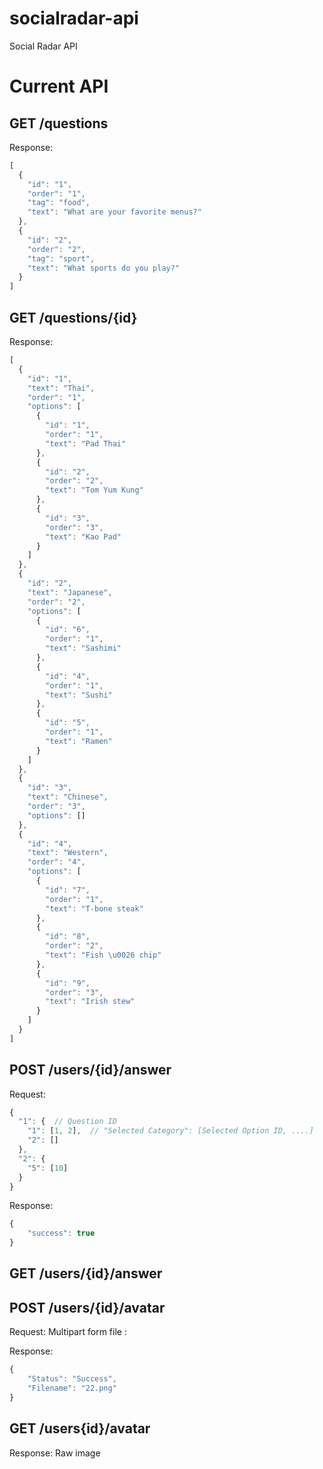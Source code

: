 socialradar-api
===============

Social Radar API

Current API
===========

GET /questions
--------------
Response:
```javascript
[
  {
    "id": "1",
    "order": "1",
    "tag": "food",
    "text": "What are your favorite menus?"
  },
  {
    "id": "2",
    "order": "2",
    "tag": "sport",
    "text": "What sports do you play?"
  }
]
```

GET /questions/{id}
------------------
Response:
```javascript
[
  {
    "id": "1",
    "text": "Thai",
    "order": "1",
    "options": [
      {
        "id": "1",
        "order": "1",
        "text": "Pad Thai"
      },
      {
        "id": "2",
        "order": "2",
        "text": "Tom Yum Kung"
      },
      {
        "id": "3",
        "order": "3",
        "text": "Kao Pad"
      }
    ]
  },
  {
    "id": "2",
    "text": "Japanese",
    "order": "2",
    "options": [
      {
        "id": "6",
        "order": "1",
        "text": "Sashimi"
      },
      {
        "id": "4",
        "order": "1",
        "text": "Sushi"
      },
      {
        "id": "5",
        "order": "1",
        "text": "Ramen"
      }
    ]
  },
  {
    "id": "3",
    "text": "Chinese",
    "order": "3",
    "options": []
  },
  {
    "id": "4",
    "text": "Western",
    "order": "4",
    "options": [
      {
        "id": "7",
        "order": "1",
        "text": "T-bone steak"
      },
      {
        "id": "8",
        "order": "2",
        "text": "Fish \u0026 chip"
      },
      {
        "id": "9",
        "order": "3",
        "text": "Irish stew"
      }
    ]
  }
]
```

POST /users/{id}/answer
----------------------
Request: 
```javascript
{
  "1": {  // Question ID
    "1": [1, 2],  // "Selected Category": [Selected Option ID, ....]
    "2": []
  },
  "2": {
    "5": [10]
  }
}
```

Response:
```javascript
{
	"success": true
}
```

GET /users/{id}/answer
---------------------

POST /users/{id}/avatar
-----------------------
Request:
Multipart form
file : <file>

Response:
```javascript
{
    "Status": "Success",
    "Filename": "22.png"
}
```

GET /users{id}/avatar
---------------------
Response:
Raw image

